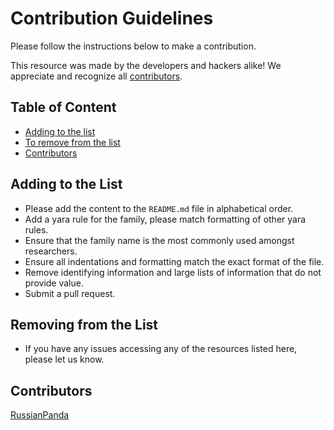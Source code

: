 # Contribution Guidelines

Please follow the instructions below to make a contribution.

This resource was made by the developers and hackers alike! We appreciate and recognize all [contributors](#contributors).

## Table of Content

- [Adding to the list](#adding-to-the-list)
- [To remove from the list](#to-remove-from-the-list)
- [Contributors](#contributors)

## Adding to the List

- Please add the content to the `README.md` file in alphabetical order.
- Add a yara rule for the family, please match formatting of other yara rules.
- Ensure that the family name is the most commonly used amongst researchers.
- Ensure all indentations and formatting match the exact format of the file.
- Remove identifying information and large lists of information that do not provide value.
- Submit a pull request.

## Removing from the List

- If you have any issues accessing any of the resources listed here, please let us know.

## Contributors

[RussianPanda](https://x.com/russianpanda9xx)
